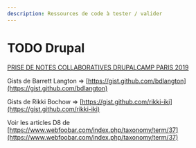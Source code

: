 ```yaml
---
description: Ressources de code à tester / valider
---
```


# TODO Drupal

[PRISE DE NOTES COLLABORATIVES DRUPALCAMP PARIS 2019](https://annuel.framapad.org/p/dcp2019)

Gists de Barrett Langton =&gt; [https://gist.github.com/bdlangton](https://gist.github.com/bdlangton)

Gists de Rikki Bochow =&gt; [https://gist.github.com/rikki-iki](https://gist.github.com/rikki-iki)

Voir les articles D8 de [https://www.webfoobar.com/index.php/taxonomy/term/37](https://www.webfoobar.com/index.php/taxonomy/term/37)



##  

